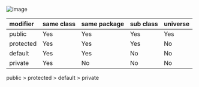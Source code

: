 ![image](https://user-images.githubusercontent.com/77595685/180341174-6ee73914-7709-461b-bee3-7d107f11d318.png)

|modifier|same class|same package|sub class|universe|
|:----|:----|:----|:----|:----|
|public|Yes|Yes|Yes|Yes|
|protected|Yes|Yes|Yes|No|
|default|Yes|Yes|No|No|
|private|Yes|No|No|No|

public > protected > default > private<br>

